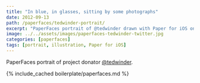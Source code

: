 ```yaml
---
title: "In blue, in glasses, sitting by some photographs"
date: 2012-09-13
path: /paperfaces/tedwinder-portrait/
excerpt: "PaperFaces portrait of @tedwinder drawn with Paper for iOS on an iPad."
image: ../../assets/images/paperfaces-tedwinder-twitter.jpg
categories: [paperfaces]
tags: [portrait, illustration, Paper for iOS]
---
```


PaperFaces portrait of project donator [@tedwinder](https://twitter.com/tedwinder).

{% include_cached boilerplate/paperfaces.md %}
